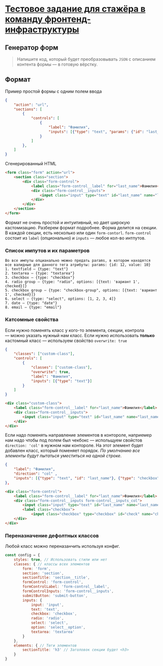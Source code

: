 # [Тестовое задание для стажёра в команду фронтенд-инфраструктуры](https://vk.com/@vkteam-testovoe-zadanie-frontend-infrastruktura)

## Генератор форм

> Напишите код, который будет преобразовывать `JSON` с описанием контента формы — в готовую вёрстку.


## Формат 
Пример простой формы с одним полем ввода
```json
{
	"action": "url",
	"sections": [
		{
            "controls": [
                {
                    "label": "Фамилия",
                    "inputs": [{"type": "text", "params": {"id": "last_name"}}]
                }
            ]
        },
    ]
}
```
Сгенерированный HTML
```html
<form class="form" action="url">
    <section class="section">
        <div class="form-control">
            <label class="form-control__label" for="last_name">Фамилия</label>
            <div class="form-control__inputs">
                <input class="input" type="text" id="last_name" name="last_name" placeholder="">
            </div>
        </div>
    </section>
</form>
```

Формат не очень простой и интуитивный, но дает широкую кастомизацию. Разберем формат подробнее. Форма делится на секции. В каждой секции, есть несколько или один `form-contorl`. `form-control` состоит из `label` (опционально) и `inputs` — любое кол-во интпутов.

### Список импутов и их параметров
```
Во все импуты опцианально можно предать params, в котором находятся все валидные для данного тега атрибуты: params: {id: 12, value: 10}
1. textfield — {type: "text"}
2. textarea — {type: "textarea"}
3. checkbox — {type: "checkbox"}
4. radio group — {type: "radio", options: [{text: 'вариант 1', checked}]}
5. checkbox group — {type: "checkbox-group", options: [{text: 'вариант 1', checked}]}
6. select — {type: "select", options: [1, 2, 3, 4]}
7. date — {type: "date"}
8. email — {type: "email"}
```

### Катсомные свойства
Если нужно поменять класс у кого-то элемента, секции, контрола — можно указать нужный нам класс. Если нужно использовать **только** кастомный класс — используем свойство `overwrite: true`
```json
{
    "classes": ["custom-class"],
    "controls": [
        {
            "classes": ["custom-class"],
            "overwrite": true,
            "label": "Фамилия",
            "inputs": [{"type": "text"}]
        }
    ]
}
```

```html
<div class="custom-class">
    <label class="form-control__label" for="last_name">Фамилия</label>
    <div class="form-control__inputs">
        <input class="input" type="text" id="last_name" name="last_name" placeholder="">
    </div>
</div>
```

Если надо поменять направление элементов в контороле, наприемер нам надо чтобы под полем был чекбокс — испольщуем свойстов `direction: 'col'` в нужном нам контороле. На этот элемент будет добавлен класс, который поменяет порядок. *По умолчанию все элементы будут пытаться уместиться на одной строке*.
```json
{
    "label": "Фамилия",
    "direction": "col" ,
    "inputs": [{"type": "text", "id": "last_name"}, {"type": "checkbox", "label": " ранее менялась", "id": "check"}]
},
```
```html
<div class="form-control">
    <label class="form-control__label" for="last_name">Фамилия</label>
    <div class="form-control__inputs form-control__inputs_col">
        <input class="input" type="text" id="last_name" name="last_name" placeholder="">
        <label class="checkbox">
            <input class="checkbox" type="checkbox" id="check" name="check"> ранее менялась</label>
    </div>
</div>
```

### Переназначение дефолтных классов
Любой класс можно переназанчить используя конфиг.
```js
const config = {
    styles: true, // Использовать стили или нет
    classes: { // классы всех элементов
        form: 'form',
        section: 'section',
        sectionTitle: 'section__title',
        formControl: 'form-control',
        formControlLabel: 'form-control__label',
        formControlInputs: 'form-control__inputs',
        submitButton: 'submit-button',
        inputs: {
            input: 'input',
            text: 'text',
            checkbox: 'checkbox',
            radio: 'radio',
            select: 'select',
            option: 'select__option',
            textarea: 'textarea'
        }
    },
    elements: { // Теги элементов
        sectionTitle: 'h3' // Заголовок секции будет <h3>
    }
}
```